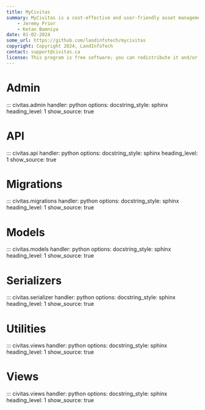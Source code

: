 ```yaml
---
title: MyCivitas
summary: MyCivitas is a cost-effective and user-friendly asset management platform designed specifically for small communities. This comprehensive solution offers an all-inclusive and easy-to-use platform, empowering users to efficiently record and manage their assets within a powerful information system. With MyCivitas, communities can streamline their asset management processes, ensuring a seamless and effective approach to organising and overseeing their valuable resources.
    - Jeremy Prior
    - Ketan Bamniya
date: 01-02-2024
some_url: https://github.com/landinfotech/mycivitas
copyright: Copyright 2024, LandInfoTech
contact: support@civitas.ca
license: This program is free software; you can redistribute it and/or modify it under the terms of the GNU Affero General Public License as published by the Free Software Foundation; either version 3 of the License, or (at your option) any later version.
---
```


# Admin

::: civitas.admin
    handler: python
    options:
        docstring_style: sphinx
        heading_level: 1
        show_source: true

# API

::: civitas.api
    handler: python
    options:
        docstring_style: sphinx
        heading_level: 1
        show_source: true

# Migrations

::: civitas.migrations
    handler: python
    options:
        docstring_style: sphinx
        heading_level: 1
        show_source: true

# Models

::: civitas.models
    handler: python
    options:
        docstring_style: sphinx
        heading_level: 1
        show_source: true

# Serializers

::: civitas.serializer
    handler: python
    options:
        docstring_style: sphinx
        heading_level: 1
        show_source: true

# Utilities

::: civitas.views
    handler: python
    options:
        docstring_style: sphinx
        heading_level: 1
        show_source: true

# Views

::: civitas.views
    handler: python
    options:
        docstring_style: sphinx
        heading_level: 1
        show_source: true